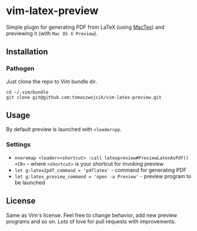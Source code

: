 # vim-latex-preview

Simple plugin for generating PDF from LaTeX (using [MacTex](https://tug.org/mactex/)) and previewing it (with `Mac OS X Preview`).

## Installation

### Pathogen

Just clone the repo to Vim bundle dir.

```
cd ~/.vim/bundle
git clone git@github.com:tomaszwojcik/vim-latex-preview.git
```

## Usage

By default preview is launched with `<leader>pp`.


### Settings

* `nnoremap <leader><shortcut> :call latexpreview#PreviewLatexAsPdf()<CR>` - where `<shortcut>` is your shortcut for invoking preview
* `let g:latex2pdf_command = 'pdflatex'` - command for generating PDF
* `let g:latex_preview_command = 'open -a Preview'` - preview program to be launched

## License

Same as Vim's license. Feel free to change behavior, add new preview programs and so on. Lots of love for pull requests with improvements.
